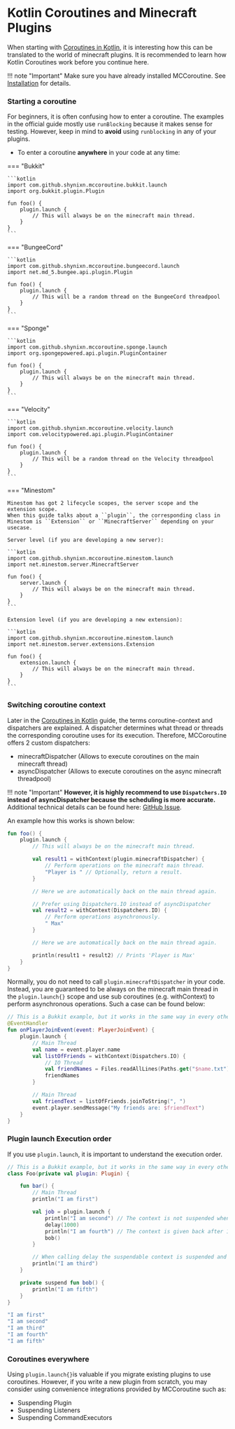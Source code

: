# Kotlin Coroutines and Minecraft Plugins

When starting with [Coroutines in Kotlin](https://kotlinlang.org/docs/coroutines-basics.html), it is interesting
how this can be translated to the world of minecraft plugins. It is recommended to learn how Kotlin Coroutines work
before you continue here.

!!! note "Important"
    Make sure you have already installed MCCoroutine. See [Installation](/gettingstarted) for details.

### Starting a coroutine

For beginners, it is often confusing how to enter a coroutine. The examples in the official guide mostly
use ``runBlocking``
because it makes sense for testing. However, keep in mind to **avoid** using ``runblocking`` in any of your plugins.

* To enter a coroutine **anywhere** in your code at any time:

=== "Bukkit"

    ```kotlin
    import com.github.shynixn.mccoroutine.bukkit.launch
    import org.bukkit.plugin.Plugin

    fun foo() {
        plugin.launch {
            // This will always be on the minecraft main thread.
        }
    }
    ```

=== "BungeeCord"

    ```kotlin
    import com.github.shynixn.mccoroutine.bungeecord.launch
    import net.md_5.bungee.api.plugin.Plugin

    fun foo() {
        plugin.launch {
            // This will be a random thread on the BungeeCord threadpool
        }
    }
    ```

=== "Sponge"

    ```kotlin
    import com.github.shynixn.mccoroutine.sponge.launch
    import org.spongepowered.api.plugin.PluginContainer

    fun foo() {
        plugin.launch {
            // This will always be on the minecraft main thread.
        }
    }
    ```

=== "Velocity"

    ```kotlin
    import com.github.shynixn.mccoroutine.velocity.launch
    import com.velocitypowered.api.plugin.PluginContainer

    fun foo() {
        plugin.launch {
            // This will be a random thread on the Velocity threadpool
        }
    }
    ```

=== "Minestom"

    Minestom has got 2 lifecycle scopes, the server scope and the extension scope.
    When this guide talks about a ``plugin``, the corresponding class in Minestom is ``Extension`` or ``MinecraftServer`` depending on your usecase.

    Server level (if you are developing a new server):

    ```kotlin
    import com.github.shynixn.mccoroutine.minestom.launch
    import net.minestom.server.MinecraftServer

    fun foo() {
        server.launch {
            // This will always be on the minecraft main thread.
        }
    }
    ```   

    Extension level (if you are developing a new extension): 

    ```kotlin
    import com.github.shynixn.mccoroutine.minestom.launch
    import net.minestom.server.extensions.Extension

    fun foo() {
        extension.launch {
            // This will always be on the minecraft main thread.
        }
    }
    ```   


### Switching coroutine context

Later in the [Coroutines in Kotlin](https://kotlinlang.org/docs/coroutine-context-and-dispatchers.html) guide, the terms
coroutine-context and dispatchers are explained.
A dispatcher determines what thread or threads the corresponding coroutine uses for its execution. Therefore,
MCCoroutine offers 2 custom dispatchers:

* minecraftDispatcher (Allows to execute coroutines on the main minecraft thread)
* asyncDispatcher (Allows to execute coroutines on the async minecraft threadpool)

!!! note "Important"
    **However, it is highly recommend to use ``Dispatchers.IO`` instead of asyncDispatcher because the scheduling is more
    accurate.**
    Additional technical details can be found here: [GitHub Issue](https://github.com/Shynixn/MCCoroutine/issues/87).

An example how this works is shown below:

```kotlin
fun foo() {
    plugin.launch {
        // This will always be on the minecraft main thread.

        val result1 = withContext(plugin.minecraftDispatcher) {
            // Perform operations on the minecraft main thread.
            "Player is " // Optionally, return a result.
        }

        // Here we are automatically back on the main thread again.

        // Prefer using Dispatchers.IO instead of asyncDispatcher 
        val result2 = withContext(Dispatchers.IO) {
            // Perform operations asynchronously.
            " Max"
        }

        // Here we are automatically back on the main thread again.

        println(result1 + result2) // Prints 'Player is Max'
    }
}
```

Normally, you do not need to call ``plugin.minecraftDispatcher`` in your code. Instead, you are guaranteed to be always
on the minecraft main thread
in the ``plugin.launch{}`` scope and use sub coroutines (e.g. withContext) to perform asynchronous operations. Such a
case can be found below:

```kotlin
// This is a Bukkit example, but it works in the same way in every other framework.
@EventHandler
fun onPlayerJoinEvent(event: PlayerJoinEvent) {
    plugin.launch {
        // Main Thread
        val name = event.player.name
        val listOfFriends = withContext(Dispatchers.IO) {
            // IO Thread
            val friendNames = Files.readAllLines(Paths.get("$name.txt"))
            friendNames
        }

        // Main Thread
        val friendText = listOfFriends.joinToString(", ")
        event.player.sendMessage("My friends are: $friendText")
    }
}

```

### Plugin launch Execution order

If you use ``plugin.launch``, it is important to understand the execution order.

````kotlin
// This is a Bukkit example, but it works in the same way in every other framework.
class Foo(private val plugin: Plugin) {

    fun bar() {
        // Main Thread
        println("I am first")

        val job = plugin.launch {
            println("I am second") // The context is not suspended when switching to the same suspendable context.
            delay(1000)
            println("I am fourth") // The context is given back after 1000 milliseconds and continuous here.
            bob()
        }

        // When calling delay the suspendable context is suspended and the original context immediately continuous here.
        println("I am third")
    }

    private suspend fun bob() {
        println("I am fifth")
    }
}
````

````kotlin
"I am first"
"I am second"
"I am third"
"I am fourth"
"I am fifth"
````

### Coroutines everywhere

Using ``plugin.launch{}``is valuable if you migrate existing plugins to use coroutines. However, if you write a new
plugin from scratch, you may consider using
convenience integrations provided by MCCoroutine such as:

* Suspending Plugin
* Suspending Listeners
* Suspending CommandExecutors










